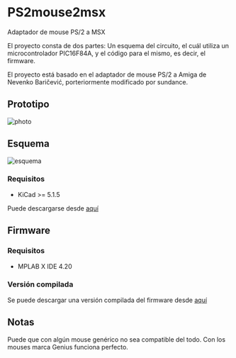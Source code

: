 # PS2mouse2msx

Adaptador de mouse PS/2 a MSX

El proyecto consta de dos partes: Un esquema del circuito, el cuál utiliza un microcontrolador PIC16F84A, y el código para el mismo, es decir, el firmware.

El proyecto está basado en el adaptador de mouse PS/2 a Amiga de Nevenko Baričević, porteriormente modificado por sundance.

## Prototipo

![photo](https://user-images.githubusercontent.com/75378876/179086170-0954179a-c54f-40e1-a3d7-e3ecbee422f7.jpg)

## Esquema

![esquema](https://user-images.githubusercontent.com/75378876/175794188-36a1ba7c-e46a-431f-8307-126c1a26419e.png)

### Requisitos

* KiCad >= 5.1.5

Puede descargarse desde [aquí](https://github.com/fcamussi/ps2mouse2msx/tree/main/schematic)

## Firmware

### Requisitos

* MPLAB X IDE 4.20

### Versión compilada

Se puede descargar una versión compilada del firmware desde [aquí](https://github.com/fcamussi/ps2mouse2msx/tree/main/firmware/build)

## Notas

Puede que con algún mouse genérico no sea compatible del todo. Con los mouses marca Genius funciona perfecto.
